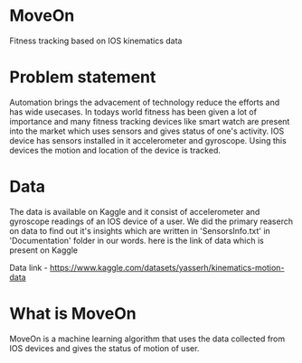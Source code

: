 # MoveOn
Fitness tracking based on IOS kinematics data
# Problem statement 
Automation brings the advacement of technology reduce the efforts and has wide usecases. In todays world fitness has been given a lot of importance and many fitness tracking devices like smart watch are present into the market which uses sensors and gives status of one's activity. IOS device has sensors installed in it accelerometer and gyroscope. Using this devices the motion and location of the device is tracked.
 
# Data 
The data is available on Kaggle and it consist of accelerometer and gyroscope readings of an IOS device of a user. 
We did the primary reaserch on data to find out it's insights which are written in 'SensorsInfo.txt' in 'Documentation' folder in our words. here is the link of data which is present on Kaggle

Data link - https://www.kaggle.com/datasets/yasserh/kinematics-motion-data


# What is MoveOn 
MoveOn is a machine learning algorithm that uses the data collected from IOS devices and gives the status of motion of user.

